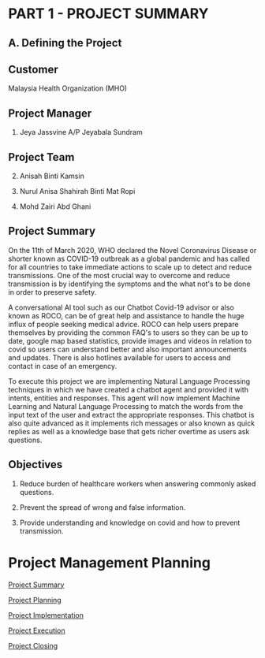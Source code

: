 # PART 1 - PROJECT SUMMARY

## A. Defining the Project 

## Customer 

Malaysia Health Organization (MHO)
  
## Project Manager

1. Jeya Jassvine A/P Jeyabala Sundram

## Project Team

2. Anisah Binti Kamsin

3. Nurul Anisa Shahirah Binti Mat Ropi 

4. Mohd Zairi Abd Ghani

## Project Summary

On the 11th of March 2020, WHO declared the Novel Coronavirus Disease or shorter known as COVID-19  outbreak as a global pandemic
and has called for all countries to take immediate actions to scale up to detect and reduce transmissions. One of the most crucial way to overcome and reduce transmission
is by identifying the symptoms and the what not's to be done in order to preserve safety.

A conversational AI tool such as our Chatbot Covid-19 advisor or also known as ROCO, can be of great help and assistance to handle the huge influx of people seeking medical advice. ROCO can help users prepare themselves by providing the common FAQ's to users so they can be up to date, google map based statistics, provide images and videos in relation to covid so users can understand better and also important announcements and updates. There is also hotlines available for users to access and contact in case of an emergency. 

To execute this project we are implementing Natural Language Processing techniques in which we have created a chatbot agent and provided it with intents, entities and responses. This agent will now implement Machine Learning and Natural Language Processing to match the words from the input text of the user and extract the appropriate responses. This chatbot is also quite advanced as it implements rich messages or also known as quick replies as well as a knowledge base that gets richer overtime as users ask questions.


## Objectives

1. Reduce burden of healthcare workers when answering commonly asked questions.

2. Prevent the spread of wrong and false information.

3. Provide understanding and knowledge on covid and how to prevent transmission.

# Project Management Planning

[Project Summary](https://github.com/Jassvine/Covid19Bot/blob/main/Documentation/1-PROJECT%20SUMMARY.md)

[Project Planning](https://github.com/Jassvine/Covid19Bot/blob/main/Documentation/2-PROJECT%20PLANNING.md)

[Project Implementation](https://github.com/Jassvine/Covid19Bot/blob/main/Documentation/3-PROJECT%20IMPLEMENTATION.md)

[Project Execution](https://github.com/Jassvine/Covid19Bot/blob/main/Documentation/4-PROJECT%20IMPLEMENTATION.md)

[Project Closing]()
